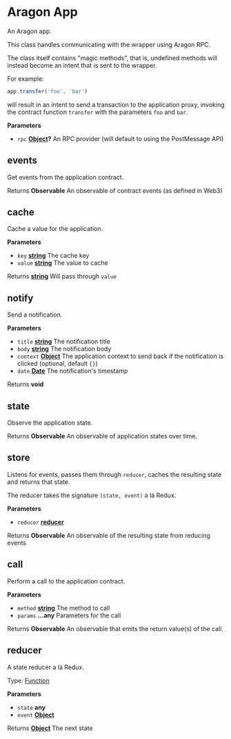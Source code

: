 <!-- Generated by documentation.js. Update this documentation by updating the source code. -->

# Aragon App

An Aragon app.

This class handles communicating with the wrapper using Aragon RPC.

The class itself contains "magic methods", that is, undefined methods
will instead become an intent that is sent to the wrapper.

For example:

```js
app.transfer('foo', 'bar')
```

will result in an intent to send a transaction to the application proxy,
invoking the contract function `transfer` with the parameters `foo` and `bar`.

**Parameters**

-   `rpc` **[Object](https://developer.mozilla.org/docs/Web/JavaScript/Reference/Global_Objects/Object)?** An RPC provider (will default to using the PostMessage API)

## events

Get events from the application contract.

Returns **Observable** An observable of contract events (as defined in Web3)

## cache

Cache a value for the application.

**Parameters**

-   `key` **[string](https://developer.mozilla.org/docs/Web/JavaScript/Reference/Global_Objects/String)** The cache key
-   `value` **[string](https://developer.mozilla.org/docs/Web/JavaScript/Reference/Global_Objects/String)** The value to cache

Returns **[string](https://developer.mozilla.org/docs/Web/JavaScript/Reference/Global_Objects/String)** Will pass through `value`

## notify

Send a notification.

**Parameters**

-   `title` **[string](https://developer.mozilla.org/docs/Web/JavaScript/Reference/Global_Objects/String)** The notification title
-   `body` **[string](https://developer.mozilla.org/docs/Web/JavaScript/Reference/Global_Objects/String)** The notification body
-   `context` **[Object](https://developer.mozilla.org/docs/Web/JavaScript/Reference/Global_Objects/Object)** The application context to send back if the notification is clicked (optional, default `{}`)
-   `date` **[Date](https://developer.mozilla.org/en-US/docs/Web/JavaScript/Reference/Global_Objects/Date)** The notification's timestamp

Returns **void**

## state

Observe the application state.

Returns **Observable** An observable of application states over time.

## store

Listens for events, passes them through `reducer`, caches the resulting state
and returns that state.

The reducer takes the signature `(state, event)` a lá Redux.

**Parameters**

-   `reducer` **[reducer](#reducer)**

Returns **Observable** An observable of the resulting state from reducing events

## call

Perform a call to the application contract.

**Parameters**

-   `method` **[string](https://developer.mozilla.org/docs/Web/JavaScript/Reference/Global_Objects/String)** The method to call
-   `params` **...any** Parameters for the call

Returns **Observable** An observable that emits the return value(s) of the call.

## reducer

A state reducer a lá Redux.

Type: [Function](https://developer.mozilla.org/docs/Web/JavaScript/Reference/Statements/function)

**Parameters**

-   `state` **any**
-   `event` **[Object](https://developer.mozilla.org/docs/Web/JavaScript/Reference/Global_Objects/Object)**

Returns **[Object](https://developer.mozilla.org/docs/Web/JavaScript/Reference/Global_Objects/Object)** The next state
